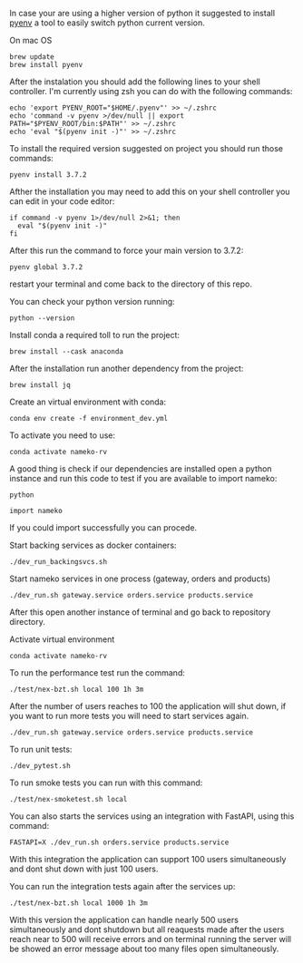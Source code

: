 In case your are using a higher version of python it suggested to install [pyenv](https://github.com/pyenv/pyenv]) a tool to easily switch python current version.


On mac OS
```
brew update
brew install pyenv
```

After the instalation you should add the following lines to your shell controller. I'm currently using zsh you can do with the following commands:

```
echo 'export PYENV_ROOT="$HOME/.pyenv"' >> ~/.zshrc
echo 'command -v pyenv >/dev/null || export PATH="$PYENV_ROOT/bin:$PATH"' >> ~/.zshrc
echo 'eval "$(pyenv init -)"' >> ~/.zshrc
```

To install the required version suggested on project you should run those commands:
```
pyenv install 3.7.2
```

Afther the installation you may need to add this on your shell controller you can edit in your code editor: 
```
if command -v pyenv 1>/dev/null 2>&1; then
  eval "$(pyenv init -)"
fi
```

After this run the command to force your main version to 3.7.2:
```
pyenv global 3.7.2
```

restart your terminal and come back to the directory of this repo.


You can check your python version running:
```
python --version
```

Install conda a required toll to run the project:
```
brew install --cask anaconda
```

After the installation run another dependency from the project:
```
brew install jq
```

Create an virtual environment with conda:
```
conda env create -f environment_dev.yml
```

To activate you need to use: 
```
conda activate nameko-rv
```

A good thing is check if our dependencies are installed open a python instance and run this code to test if you are available to import nameko:

```
python

import nameko
```

If you could import successfully you can procede.


Start backing services as docker containers:
```
./dev_run_backingsvcs.sh
```

Start nameko services in one process (gateway, orders and products)
```
./dev_run.sh gateway.service orders.service products.service
```

After this open another instance of terminal and go back to repository directory.

Activate virtual environment
```
conda activate nameko-rv
```

To run the performance test run the command:
```
./test/nex-bzt.sh local 100 1h 3m
```

After the number of users reaches to 100 the application will shut down, if you want to run more tests you will need to start services again.

```
./dev_run.sh gateway.service orders.service products.service
```

To run unit tests:
```
./dev_pytest.sh
```

To run smoke tests you can run with this command:
```
./test/nex-smoketest.sh local
```

You can also starts the services using an integration with FastAPI, using this command:
```
FASTAPI=X ./dev_run.sh orders.service products.service
```

With this integration the application can support 100 users simultaneously and dont shut down with just 100 users.

You can run the integration tests again after the services up:
```
./test/nex-bzt.sh local 1000 1h 3m
```

With this version the application can handle nearly 500 users simultaneously and dont shutdown but all reaquests made after the users reach near to 500 will receive errors and on terminal running the server will be showed an error message about too many files open simultaneously.